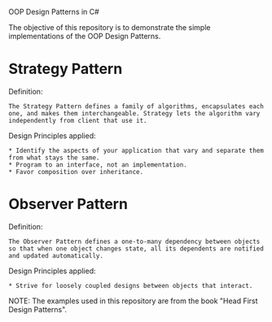 OOP Design Patterns in C#

The objective of this repository is to demonstrate the simple implementations of the OOP Design Patterns. 

# Strategy Pattern

Definition:

	The Strategy Pattern defines a family of algorithms, encapsulates each one, and makes them interchangeable. Strategy lets the algorithm vary independently from client that use it.

Design Principles applied:

	* Identify the aspects of your application that vary and separate them from what stays the same.
	* Program to an interface, not an implementation.
	* Favor composition over inheritance.

# Observer Pattern

Definition:

	The Observer Pattern defines a one-to-many dependency between objects so that when one object changes state, all its dependents are notified and updated automatically.

Design Principles applied:

	* Strive for loosely coupled designs between objects that interact.



NOTE: The examples used in this repository are from the book "Head First Design Patterns".
